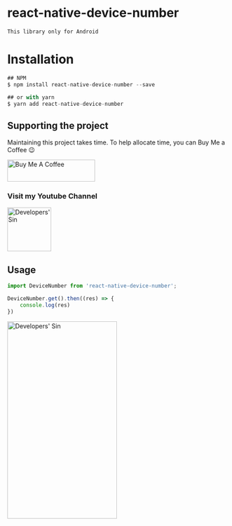 # react-native-device-number

` This library only for Android `

# Installation

```javascript
## NPM
$ npm install react-native-device-number --save

## or with yarn
$ yarn add react-native-device-number

```

## Supporting the project

Maintaining this project takes time. To help allocate time, you can Buy Me a Coffee :wink:

<a href="https://www.buymeacoffee.com/mdrajibsk8" target="_blank"><img src="https://cdn.buymeacoffee.com/buttons/default-orange.png" alt="Buy Me A Coffee" width="200" height="50" ></a>

### Visit my Youtube Channel

<a href="https://www.youtube.com/channel/UCNaNqDQWjY9cH8Ttm_-X3DA" target="_blank"><img src="https://yt3.ggpht.com/ytc/AAUvwnjenKtX_wgupocGKuevmbxuAO6uk2dVRYslUPCz=s88-c-k-c0x00ffffff-no-rj" alt="Developers' Sin" width="100" height="100" ></a>


## Usage
```javascript
import DeviceNumber from 'react-native-device-number';

DeviceNumber.get().then((res) => {
    console.log(res)
})
```
<!-- ![Alt text](https://raw.githubusercontent.com/mdrajibsk8/react-native-device-number/master/img.png?raw=true | width=100 | height=250) -->
<img src="https://raw.githubusercontent.com/mdrajibsk8/react-native-device-number/master/img.png?raw=true" alt="Developers' Sin" width="250" height="450" >
